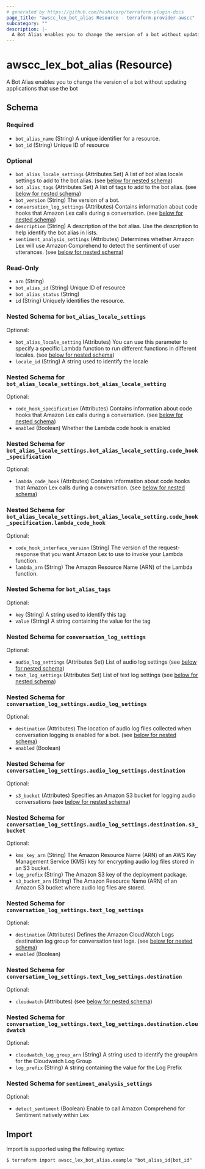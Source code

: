 ```yaml
---
# generated by https://github.com/hashicorp/terraform-plugin-docs
page_title: "awscc_lex_bot_alias Resource - terraform-provider-awscc"
subcategory: ""
description: |-
  A Bot Alias enables you to change the version of a bot without updating applications that use the bot
---
```


# awscc_lex_bot_alias (Resource)

A Bot Alias enables you to change the version of a bot without updating applications that use the bot



<!-- schema generated by tfplugindocs -->
## Schema

### Required

- `bot_alias_name` (String) A unique identifier for a resource.
- `bot_id` (String) Unique ID of resource

### Optional

- `bot_alias_locale_settings` (Attributes Set) A list of bot alias locale settings to add to the bot alias. (see [below for nested schema](#nestedatt--bot_alias_locale_settings))
- `bot_alias_tags` (Attributes Set) A list of tags to add to the bot alias. (see [below for nested schema](#nestedatt--bot_alias_tags))
- `bot_version` (String) The version of a bot.
- `conversation_log_settings` (Attributes) Contains information about code hooks that Amazon Lex calls during a conversation. (see [below for nested schema](#nestedatt--conversation_log_settings))
- `description` (String) A description of the bot alias. Use the description to help identify the bot alias in lists.
- `sentiment_analysis_settings` (Attributes) Determines whether Amazon Lex will use Amazon Comprehend to detect the sentiment of user utterances. (see [below for nested schema](#nestedatt--sentiment_analysis_settings))

### Read-Only

- `arn` (String)
- `bot_alias_id` (String) Unique ID of resource
- `bot_alias_status` (String)
- `id` (String) Uniquely identifies the resource.

<a id="nestedatt--bot_alias_locale_settings"></a>
### Nested Schema for `bot_alias_locale_settings`

Optional:

- `bot_alias_locale_setting` (Attributes) You can use this parameter to specify a specific Lambda function to run different functions in different locales. (see [below for nested schema](#nestedatt--bot_alias_locale_settings--bot_alias_locale_setting))
- `locale_id` (String) A string used to identify the locale

<a id="nestedatt--bot_alias_locale_settings--bot_alias_locale_setting"></a>
### Nested Schema for `bot_alias_locale_settings.bot_alias_locale_setting`

Optional:

- `code_hook_specification` (Attributes) Contains information about code hooks that Amazon Lex calls during a conversation. (see [below for nested schema](#nestedatt--bot_alias_locale_settings--bot_alias_locale_setting--code_hook_specification))
- `enabled` (Boolean) Whether the Lambda code hook is enabled

<a id="nestedatt--bot_alias_locale_settings--bot_alias_locale_setting--code_hook_specification"></a>
### Nested Schema for `bot_alias_locale_settings.bot_alias_locale_setting.code_hook_specification`

Optional:

- `lambda_code_hook` (Attributes) Contains information about code hooks that Amazon Lex calls during a conversation. (see [below for nested schema](#nestedatt--bot_alias_locale_settings--bot_alias_locale_setting--code_hook_specification--lambda_code_hook))

<a id="nestedatt--bot_alias_locale_settings--bot_alias_locale_setting--code_hook_specification--lambda_code_hook"></a>
### Nested Schema for `bot_alias_locale_settings.bot_alias_locale_setting.code_hook_specification.lambda_code_hook`

Optional:

- `code_hook_interface_version` (String) The version of the request-response that you want Amazon Lex to use to invoke your Lambda function.
- `lambda_arn` (String) The Amazon Resource Name (ARN) of the Lambda function.





<a id="nestedatt--bot_alias_tags"></a>
### Nested Schema for `bot_alias_tags`

Optional:

- `key` (String) A string used to identify this tag
- `value` (String) A string containing the value for the tag


<a id="nestedatt--conversation_log_settings"></a>
### Nested Schema for `conversation_log_settings`

Optional:

- `audio_log_settings` (Attributes Set) List of audio log settings (see [below for nested schema](#nestedatt--conversation_log_settings--audio_log_settings))
- `text_log_settings` (Attributes Set) List of text log settings (see [below for nested schema](#nestedatt--conversation_log_settings--text_log_settings))

<a id="nestedatt--conversation_log_settings--audio_log_settings"></a>
### Nested Schema for `conversation_log_settings.audio_log_settings`

Optional:

- `destination` (Attributes) The location of audio log files collected when conversation logging is enabled for a bot. (see [below for nested schema](#nestedatt--conversation_log_settings--audio_log_settings--destination))
- `enabled` (Boolean)

<a id="nestedatt--conversation_log_settings--audio_log_settings--destination"></a>
### Nested Schema for `conversation_log_settings.audio_log_settings.destination`

Optional:

- `s3_bucket` (Attributes) Specifies an Amazon S3 bucket for logging audio conversations (see [below for nested schema](#nestedatt--conversation_log_settings--audio_log_settings--destination--s3_bucket))

<a id="nestedatt--conversation_log_settings--audio_log_settings--destination--s3_bucket"></a>
### Nested Schema for `conversation_log_settings.audio_log_settings.destination.s3_bucket`

Optional:

- `kms_key_arn` (String) The Amazon Resource Name (ARN) of an AWS Key Management Service (KMS) key for encrypting audio log files stored in an S3 bucket.
- `log_prefix` (String) The Amazon S3 key of the deployment package.
- `s3_bucket_arn` (String) The Amazon Resource Name (ARN) of an Amazon S3 bucket where audio log files are stored.




<a id="nestedatt--conversation_log_settings--text_log_settings"></a>
### Nested Schema for `conversation_log_settings.text_log_settings`

Optional:

- `destination` (Attributes) Defines the Amazon CloudWatch Logs destination log group for conversation text logs. (see [below for nested schema](#nestedatt--conversation_log_settings--text_log_settings--destination))
- `enabled` (Boolean)

<a id="nestedatt--conversation_log_settings--text_log_settings--destination"></a>
### Nested Schema for `conversation_log_settings.text_log_settings.destination`

Optional:

- `cloudwatch` (Attributes) (see [below for nested schema](#nestedatt--conversation_log_settings--text_log_settings--destination--cloudwatch))

<a id="nestedatt--conversation_log_settings--text_log_settings--destination--cloudwatch"></a>
### Nested Schema for `conversation_log_settings.text_log_settings.destination.cloudwatch`

Optional:

- `cloudwatch_log_group_arn` (String) A string used to identify the groupArn for the Cloudwatch Log Group
- `log_prefix` (String) A string containing the value for the Log Prefix





<a id="nestedatt--sentiment_analysis_settings"></a>
### Nested Schema for `sentiment_analysis_settings`

Optional:

- `detect_sentiment` (Boolean) Enable to call Amazon Comprehend for Sentiment natively within Lex

## Import

Import is supported using the following syntax:

```shell
$ terraform import awscc_lex_bot_alias.example "bot_alias_id|bot_id"
```
